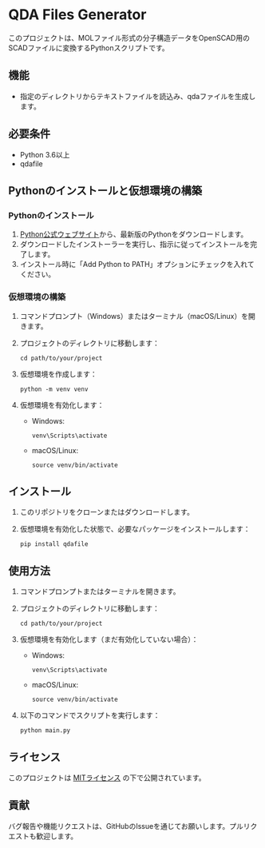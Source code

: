 # QDA Files Generator

このプロジェクトは、MOLファイル形式の分子構造データをOpenSCAD用のSCADファイルに変換するPythonスクリプトです。

## 機能

- 指定のディレクトリからテキストファイルを読込み、qdaファイルを生成します。

## 必要条件

- Python 3.6以上
- qdafile


## Pythonのインストールと仮想環境の構築

### Pythonのインストール

1. [Python公式ウェブサイト](https://www.python.org/downloads/)から、最新版のPythonをダウンロードします。
2. ダウンロードしたインストーラーを実行し、指示に従ってインストールを完了します。
3. インストール時に「Add Python to PATH」オプションにチェックを入れてください。

### 仮想環境の構築

1. コマンドプロンプト（Windows）またはターミナル（macOS/Linux）を開きます。

2. プロジェクトのディレクトリに移動します：
   ```
   cd path/to/your/project
   ```

3. 仮想環境を作成します：
   ```
   python -m venv venv
   ```

4. 仮想環境を有効化します：
   - Windows:
     ```
     venv\Scripts\activate
     ```
   - macOS/Linux:
     ```
     source venv/bin/activate
     ```

## インストール

1. このリポジトリをクローンまたはダウンロードします。

2. 仮想環境を有効化した状態で、必要なパッケージをインストールします：
   ```
   pip install qdafile
   ```


## 使用方法

1. コマンドプロンプトまたはターミナルを開きます。

2. プロジェクトのディレクトリに移動します：
   ```
   cd path/to/your/project
   ```

3. 仮想環境を有効化します（まだ有効化していない場合）：
   - Windows:
     ```
     venv\Scripts\activate
     ```
   - macOS/Linux:
     ```
     source venv/bin/activate
     ```

4. 以下のコマンドでスクリプトを実行します：
   ```
   python main.py
   ```



## ライセンス

このプロジェクトは [MITライセンス](LICENSE) の下で公開されています。

## 貢献

バグ報告や機能リクエストは、GitHubのIssueを通じてお願いします。プルリクエストも歓迎します。



